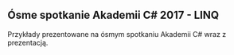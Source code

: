 ## Ósme spotkanie Akademii C# 2017 - LINQ
Przykłady prezentowane na ósmym spotkaniu Akademii C# wraz z prezentacją.
